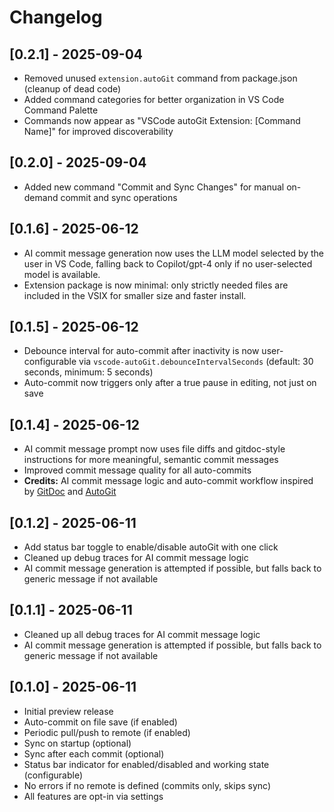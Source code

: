 # Changelog

## [0.2.1] - 2025-09-04
- Removed unused `extension.autoGit` command from package.json (cleanup of dead code)
- Added command categories for better organization in VS Code Command Palette
- Commands now appear as "VSCode autoGit Extension: [Command Name]" for improved discoverability

## [0.2.0] - 2025-09-04
- Added new command "Commit and Sync Changes" for manual on-demand commit and sync operations

## [0.1.6] - 2025-06-12
- AI commit message generation now uses the LLM model selected by the user in VS Code, falling back to Copilot/gpt-4 only if no user-selected model is available.
- Extension package is now minimal: only strictly needed files are included in the VSIX for smaller size and faster install.

## [0.1.5] - 2025-06-12
- Debounce interval for auto-commit after inactivity is now user-configurable via `vscode-autoGit.debounceIntervalSeconds` (default: 30 seconds, minimum: 5 seconds)
- Auto-commit now triggers only after a true pause in editing, not just on save

## [0.1.4] - 2025-06-12
- AI commit message prompt now uses file diffs and gitdoc-style instructions for more meaningful, semantic commit messages
- Improved commit message quality for all auto-commits
- **Credits:** AI commit message logic and auto-commit workflow inspired by [GitDoc](https://github.com/lostintangent/gitdoc) and [AutoGit](https://github.com/Sonica-B/AutoGit/tree/main)

## [0.1.2] - 2025-06-11
- Add status bar toggle to enable/disable autoGit with one click
- Cleaned up debug traces for AI commit message logic
- AI commit message generation is attempted if possible, but falls back to generic message if not available

## [0.1.1] - 2025-06-11
- Cleaned up all debug traces for AI commit message logic
- AI commit message generation is attempted if possible, but falls back to generic message if not available

## [0.1.0] - 2025-06-11
- Initial preview release
- Auto-commit on file save (if enabled)
- Periodic pull/push to remote (if enabled)
- Sync on startup (optional)
- Sync after each commit (optional)
- Status bar indicator for enabled/disabled and working state (configurable)
- No errors if no remote is defined (commits only, skips sync)
- All features are opt-in via settings
